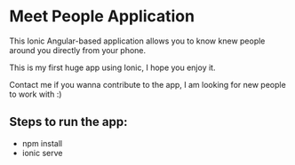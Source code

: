 # Meet People Application

This Ionic Angular-based application allows you to know knew people around you directly from your phone.

This is my first huge app using Ionic, I hope you enjoy it.

Contact me if you wanna contribute to the app, I am looking for new people to work with :)

## Steps to run the app:

- npm install
- ionic serve